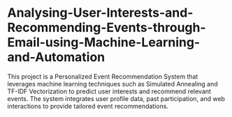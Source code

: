 # Analysing-User-Interests-and-Recommending-Events-through-Email-using-Machine-Learning-and-Automation
This project is a Personalized Event Recommendation System that leverages machine learning techniques such as Simulated Annealing and TF-IDF Vectorization to predict user interests and recommend relevant events. The system integrates user profile data, past participation, and web interactions to provide tailored event recommendations.
